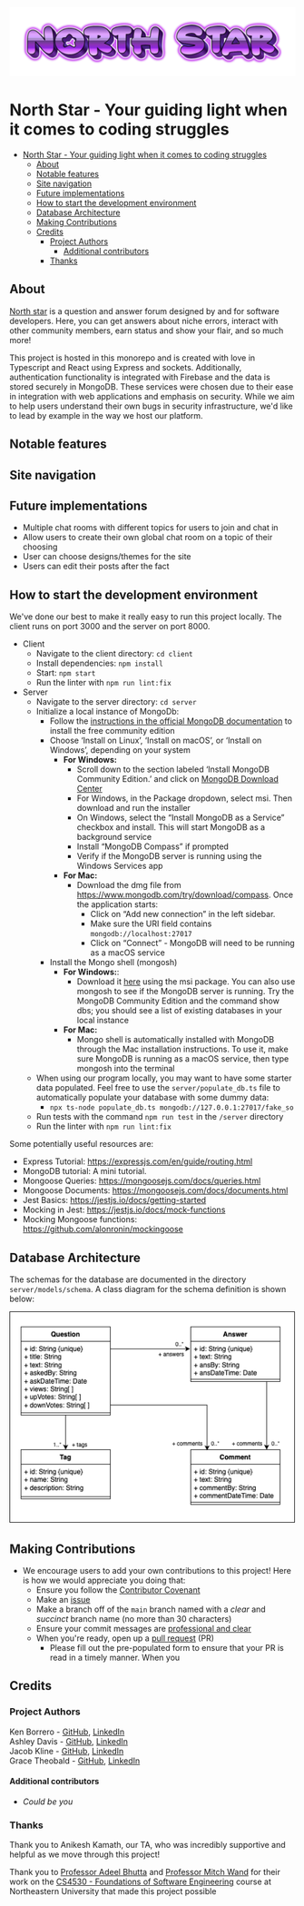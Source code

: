 ![Logo](north-star-logo.png)
# North Star - Your guiding light when it comes to coding struggles


- [North Star - Your guiding light when it comes to coding struggles](#north-star---let-us-be-your-guiding-light-when-it-comes-to-coding-struggles)
  - [About](#about)
  - [Notable features](#notable-features)
  - [Site navigation](#site-navigation)
  - [Future implementations](#future-implementations)
  - [How to start the development environment](#how-to-start-the-development-environment)
  - [Database Architecture](#database-architecture)
  - [Making Contributions](#making-contributions)
  - [Credits](#credits)
    - [Project Authors](#project-authors)
      - [Additional contributors](#additional-contributors)
    - [Thanks](#thanks)

## About

[North star](https://cs4530-f24-202.onrender.com) is a question and answer forum designed by and for software developers. Here, you can get answers about niche errors, interact with other community members, earn status and show your flair, and so much more!

This project is hosted in this monorepo and is created with love in Typescript and React using Express and sockets. Additionally, authentication functionality is integrated with Firebase and the data is stored securely in MongoDB. These services were chosen due to their ease in integration with web applications and emphasis on security. While we aim to help users understand their own bugs in security infrastructure, we'd like to lead by example in the way we host our platform.

## Notable features

## Site navigation

## Future implementations

- Multiple chat rooms with different topics for users to join and chat in
- Allow users to create their own global chat room on a topic of their choosing
- User can choose designs/themes for the site
- Users can edit their posts after the fact

## How to start the development environment

We've done our best to make it really easy to run this project locally. The client runs on port 3000 and the server on port 8000.

- Client
  - Navigate to the client directory: `cd client`
  - Install dependencies: `npm install`
  - Start: `npm start`
  - Run the linter with `npm run lint:fix`
- Server
  - Navigate to the server directory: `cd server`
  - Initialize a local instance of MongoDb:
    - Follow the [instructions in the official MongoDB documentation](https://www.mongodb.com/docs/manual/administration/install-community/) to install the free community edition
    - Choose ‘Install on Linux’, ‘Install on macOS’, or ‘Install on Windows’, depending on your system
      - **For Windows:**
        - Scroll down to the section labeled ‘Install MongoDB Community Edition.’ and click on [MongoDB Download Center](https://www.mongodb.com/try/download/community?tck=docs_server)
        - For Windows, in the Package dropdown, select msi. Then download and run the installer
        - On Windows, select the “Install MongoDB as a Service” checkbox and install. This will start MongoDB as a background service
        - Install “MongoDB Compass” if prompted
        - Verify if the MongoDB server is running using the Windows Services app
      - **For Mac:**
        - Download the dmg file from <https://www.mongodb.com/try/download/compass>. Once the application starts:
          - Click on “Add new connection” in the left sidebar.
          - Make sure the URI field contains `mongodb://localhost:27017`
          - Click on “Connect” - MongoDB will need to be running as a macOS service
    - Install the Mongo shell (mongosh)
      - **For Windows:**:
        - Download it [here](https://www.mongodb.com/try/download/shell_) using the msi package. You can also use mongosh to see if the MongoDB server is running. Try the MongoDB Community Edition and the command show dbs; you should see a list of existing databases in your local instance
      - **For Mac:**
        - Mongo shell is automatically installed with MongoDB through the Mac installation instructions. To use it, make sure MongoDB is running as a macOS service, then type mongosh into the terminal
  - When using our program locally, you may want to have some starter data populated. Feel free to use the `server/populate_db.ts` file to automatically populate your database with some dummy data:
    - `npx ts-node populate_db.ts mongodb://127.0.0.1:27017/fake_so`
  - Run tests with the command `npm run test` in the `/server` directory
  - Run the linter with `npm run lint:fix`

Some potentially useful resources are:

- Express Tutorial: <https://expressjs.com/en/guide/routing.html>
- MongoDB tutorial: A mini tutorial.
- Mongoose Queries: <https://mongoosejs.com/docs/queries.html>
- Mongoose Documents: <https://mongoosejs.com/docs/documents.html>
- Jest Basics: <https://jestjs.io/docs/getting-started>
- Mocking in Jest: <https://jestjs.io/docs/mock-functions>
- Mocking Mongoose functions: <https://github.com/alonronin/mockingoose>

## Database Architecture

The schemas for the database are documented in the directory `server/models/schema`.
A class diagram for the schema definition is shown below:

![Class Diagram](class-diagram.png)

## Making Contributions

- We encourage users to add your own contributions to this project! Here is how we would appreciate you doing that:
  - Ensure you follow the [Contributor Covenant](/ContributorCovenant.md)
  - Make an [issue](https://github.com/neu-cs4530/fall24-project-fall24-team-project-group-202/issues)
  - Make a branch off of the `main` branch named with a _clear_ and _succinct_ branch name (no more than 30 characters)
  - Ensure your commit messages are [professional and clear](https://www.freecodecamp.org/news/how-to-write-better-git-commit-messages/#https://www.freecodecamp.org/news/how-to-write-better-git-commit-messages/#heading-5-steps-to-write-better-commit-messages:~:text=5%20Steps%20to%20Write%20Better%20Commit%20Messages)
  - When you're ready, open up a [pull request](https://github.com/neu-cs4530/fall24-project-fall24-team-project-group-202/pulls) (PR)
    - Please fill out the pre-populated form to ensure that your PR is read in a timely manner. When you

## Credits

### Project Authors

Ken Borrero - [GitHub](https://github.com/KennHenn), [LinkedIn](https://www.linkedin.com/in/kennethborrero/)  
Ashley Davis - [GitHub](https://github.com/ashleytdavis), [LinkedIn](https://www.linkedin.com/in/ashleytdavis/)  
Jacob Kline - [GitHub](https://github.com/jekhi5), [LinkedIn](https://www.linkedin.com/in/jacob-e-kline/)  
Grace Theobald - [GitHub](https://github.com/getheobald), [LinkedIn](https://www.linkedin.com/in/gracelyn-theobald/)

#### Additional contributors

- _Could be you_

### Thanks

Thank you to Anikesh Kamath, our TA, who was incredibly supportive and helpful as we move through this project!

Thank you to [Professor Adeel Bhutta](https://www.khoury.northeastern.edu/home/abhutta/) and [Professor Mitch Wand](https://www.khoury.northeastern.edu/home/wand/) for their work on the [CS4530 - Foundations of Software Engineering](https://neu-se.github.io/CS4530-Fall-2024/) course at Northeastern University that made this project possible
